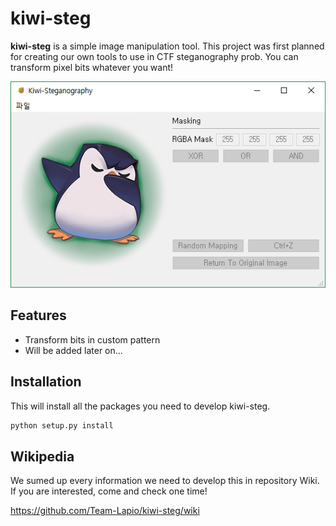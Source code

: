# kiwi-steg

**kiwi-steg** is a simple image manipulation tool. This project was first planned for creating our own tools to use in CTF steganography prob. You can transform pixel bits whatever you want!

![main](https://raw.githubusercontent.com/Team-Lapio/kiwi-steg/master/screenshot/main.PNG)


## Features

- Transform bits in custom pattern
- Will be added later on...

## Installation

This will install all the packages you need to develop kiwi-steg.

```bash
python setup.py install
```

## Wikipedia

We sumed up every information we need to develop this in repository Wiki. If you are interested, come and check one time!

https://github.com/Team-Lapio/kiwi-steg/wiki
